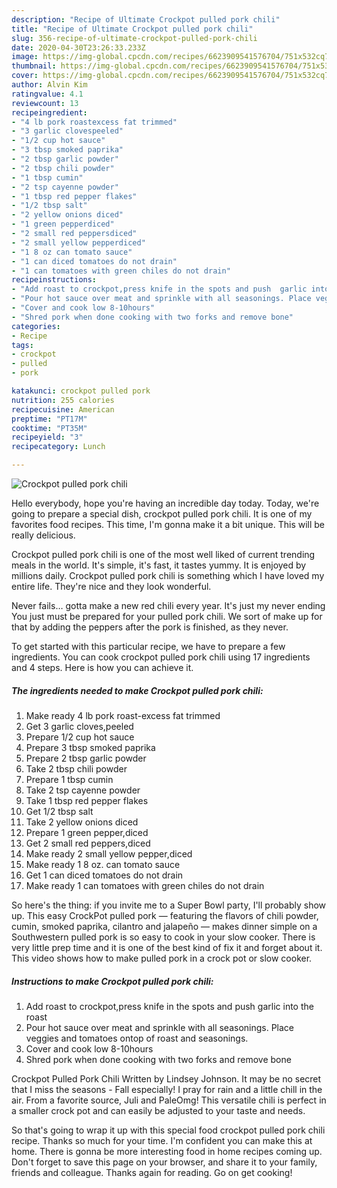 ```yaml
---
description: "Recipe of Ultimate Crockpot pulled pork chili"
title: "Recipe of Ultimate Crockpot pulled pork chili"
slug: 356-recipe-of-ultimate-crockpot-pulled-pork-chili
date: 2020-04-30T23:26:33.233Z
image: https://img-global.cpcdn.com/recipes/6623909541576704/751x532cq70/crockpot-pulled-pork-chili-recipe-main-photo.jpg
thumbnail: https://img-global.cpcdn.com/recipes/6623909541576704/751x532cq70/crockpot-pulled-pork-chili-recipe-main-photo.jpg
cover: https://img-global.cpcdn.com/recipes/6623909541576704/751x532cq70/crockpot-pulled-pork-chili-recipe-main-photo.jpg
author: Alvin Kim
ratingvalue: 4.1
reviewcount: 13
recipeingredient:
- "4 lb pork roastexcess fat trimmed"
- "3 garlic clovespeeled"
- "1/2 cup hot sauce"
- "3 tbsp smoked paprika"
- "2 tbsp garlic powder"
- "2 tbsp chili powder"
- "1 tbsp cumin"
- "2 tsp cayenne powder"
- "1 tbsp red pepper flakes"
- "1/2 tbsp salt"
- "2 yellow onions diced"
- "1 green pepperdiced"
- "2 small red peppersdiced"
- "2 small yellow pepperdiced"
- "1 8 oz can tomato sauce"
- "1 can diced tomatoes do not drain"
- "1 can tomatoes with green chiles do not drain"
recipeinstructions:
- "Add roast to crockpot,press knife in the spots and push  garlic into the roast"
- "Pour hot sauce over meat and sprinkle with all seasonings. Place veggies and tomatoes ontop of roast and seasonings."
- "Cover and cook low 8-10hours"
- "Shred pork when done cooking with two forks and remove bone"
categories:
- Recipe
tags:
- crockpot
- pulled
- pork

katakunci: crockpot pulled pork 
nutrition: 255 calories
recipecuisine: American
preptime: "PT17M"
cooktime: "PT35M"
recipeyield: "3"
recipecategory: Lunch

---
```



![Crockpot pulled pork chili](https://img-global.cpcdn.com/recipes/6623909541576704/751x532cq70/crockpot-pulled-pork-chili-recipe-main-photo.jpg)

Hello everybody, hope you're having an incredible day today. Today, we're going to prepare a special dish, crockpot pulled pork chili. It is one of my favorites food recipes. This time, I'm gonna make it a bit unique. This will be really delicious.

Crockpot pulled pork chili is one of the most well liked of current trending meals in the world. It's simple, it's fast, it tastes yummy. It is enjoyed by millions daily. Crockpot pulled pork chili is something which I have loved my entire life. They're nice and they look wonderful.

Never fails… gotta make a new red chili every year. It&#39;s just my never ending You just must be prepared for your pulled pork chili. We sort of make up for that by adding the peppers after the pork is finished, as they never.


To get started with this particular recipe, we have to prepare a few ingredients. You can cook crockpot pulled pork chili using 17 ingredients and 4 steps. Here is how you can achieve it.

##### The ingredients needed to make Crockpot pulled pork chili:

1. Make ready 4 lb pork roast-excess fat trimmed
1. Get 3 garlic cloves,peeled
1. Prepare 1/2 cup hot sauce
1. Prepare 3 tbsp smoked paprika
1. Prepare 2 tbsp garlic powder
1. Take 2 tbsp chili powder
1. Prepare 1 tbsp cumin
1. Take 2 tsp cayenne powder
1. Take 1 tbsp red pepper flakes
1. Get 1/2 tbsp salt
1. Take 2 yellow onions diced
1. Prepare 1 green pepper,diced
1. Get 2 small red peppers,diced
1. Make ready 2 small yellow pepper,diced
1. Make ready 1 8 oz. can tomato sauce
1. Get 1 can diced tomatoes do not drain
1. Make ready 1 can tomatoes with green chiles do not drain


So here&#39;s the thing: if you invite me to a Super Bowl party, I&#39;ll probably show up. This easy CrockPot pulled pork — featuring the flavors of chili powder, cumin, smoked paprika, cilantro and jalapeño — makes dinner simple on a Southwestern pulled pork is so easy to cook in your slow cooker. There is very little prep time and it is one of the best kind of fix it and forget about it. This video shows how to make pulled pork in a crock pot or slow cooker. 

##### Instructions to make Crockpot pulled pork chili:

1. Add roast to crockpot,press knife in the spots and push  garlic into the roast
1. Pour hot sauce over meat and sprinkle with all seasonings. Place veggies and tomatoes ontop of roast and seasonings.
1. Cover and cook low 8-10hours
1. Shred pork when done cooking with two forks and remove bone


Crockpot Pulled Pork Chili Written by Lindsey Johnson. It may be no secret that I miss the seasons - Fall especially! I pray for rain and a little chill in the air. From a favorite source, Juli and PaleOmg! This versatile chili is perfect in a smaller crock pot and can easily be adjusted to your taste and needs. 

So that's going to wrap it up with this special food crockpot pulled pork chili recipe. Thanks so much for your time. I'm confident you can make this at home. There is gonna be more interesting food in home recipes coming up. Don't forget to save this page on your browser, and share it to your family, friends and colleague. Thanks again for reading. Go on get cooking!
